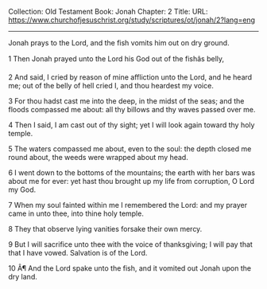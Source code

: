 Collection: Old Testament
Book: Jonah
Chapter: 2
Title: 
URL: https://www.churchofjesuschrist.org/study/scriptures/ot/jonah/2?lang=eng

---

Jonah prays to the Lord, and the fish vomits him out on dry ground.

1 Then Jonah prayed unto the Lord his God out of the fishâs belly,

2 And said, I cried by reason of mine affliction unto the Lord, and he heard me; out of the belly of hell cried I, and thou heardest my voice.

3 For thou hadst cast me into the deep, in the midst of the seas; and the floods compassed me about: all thy billows and thy waves passed over me.

4 Then I said, I am cast out of thy sight; yet I will look again toward thy holy temple.

5 The waters compassed me about, even to the soul: the depth closed me round about, the weeds were wrapped about my head.

6 I went down to the bottoms of the mountains; the earth with her bars was about me for ever: yet hast thou brought up my life from corruption, O Lord my God.

7 When my soul fainted within me I remembered the Lord: and my prayer came in unto thee, into thine holy temple.

8 They that observe lying vanities forsake their own mercy.

9 But I will sacrifice unto thee with the voice of thanksgiving; I will pay that that I have vowed. Salvation is of the Lord.

10 Â¶ And the Lord spake unto the fish, and it vomited out Jonah upon the dry land.
